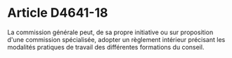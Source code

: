 # Article D4641-18

La commission générale peut, de sa propre initiative ou sur proposition d'une commission spécialisée, adopter un règlement intérieur précisant les modalités pratiques de travail des différentes formations du conseil.